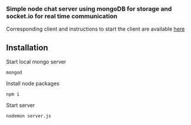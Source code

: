 ### Simple node chat server using mongoDB for storage and socket.io for real time communication

Corresponding client and instructions to start the client are available [here](https://github.com/longitude/sk-chat-client)

## Installation

Start local mongo server

`mongod`

Install node packages

`npm i`

Start server

`nodemon server.js`
